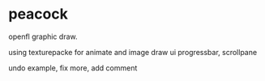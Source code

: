 # peacock
openfl graphic draw.

using texturepacke for animate and image draw
ui progressbar, scrollpane

undo example, fix more, add comment  

